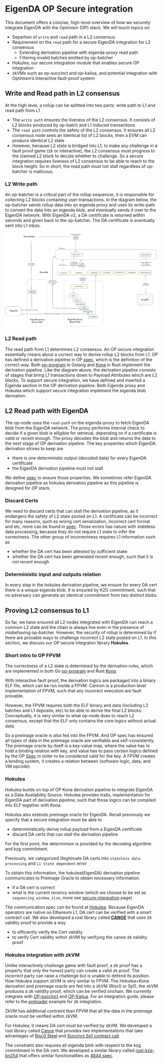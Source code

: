 # EigenDA OP Secure integration

This document offers a concise, high-level overview of how we securely integrate EigenDA with the Optimism (OP) stack. We will touch topics on:
- Separtion of `write` and `read` path in a L2 consensus
- Requirement on the `read` path for a secure EigenDA integration for L2 consensus
  - Extending derivation pipeline with eigenda-proxy read path
  - Filtering invalid batches emitted by op-batcher
- Hokulea, our secure integration module that enables secure OP integration
- zkVMs such as op-succinct and op-kailua, and potential integration with Optimism’s interactive fault-proof system

## Write and Read path in L2 consensus

At the high level, a rollup can be splitted into two parts: write path to L1 and read path from L1

- The `write path` ensures the liveness of the L2 consensus. It consists of L2 blocks produced by op-batch and L1 induced transactions.
- The `read path` controls the safety of the L2 consensus. It ensures all L2 consensus node sees an identical list of L2 blocks, then a EVM can produce identical L2 state
- However, because L2 state is bridged into L1, to make any challenge in a fault proof game (zk or interactive), the L2 consensus must progress to the claimed L2 block to decide whether to challenge. So a secure integration requires liveness of L2 consensus to be able to reach to the block height. So in short, the read path must not stall regardless of op-batcher is maliicous.

### L2 Write path
An op-batcher is a critical part of the rollup sequencer, it is responsible for collecting L2 blocks containing user-transactions. In the diagram below,
the op-batcher sends rollup data into an eigenda proxy and uses its write-path to convert the data into an eigenda blob, and eventually sends it over to the EigenDA network. With EigenDA v2, a DA certificate is returned within seconds and given back to the op-batcher. The DA certificate is eventually sent into L1 inbox.

![](../../assets/integration/op-integration-normal.png)

### L2 Read path

The read path from L1 determines L2 consensus. An OP secure integration essentially means about a correct way to derive
rollup L2 blocks from L1. OP has defined a derivation pipeline in OP [spec](https://specs.optimism.io/protocol/derivation.html#l2-chain-derivation-pipeline), which is the definition of the correct way. 
Both [op-program](https://github.com/ethereum-optimism/optimism/tree/develop/op-program) in Golang and [Kona](https://github.com/op-rs/kona/tree/main)
in Rust implement the derivation pipeline. Like the diagram above, the derivation pipeline consists of stages that bring L1 transactions down to Payload Attributes which are L2 blocks.
To support secure integration, we have defined and inserted a Eigenda section in the OP derivation pipeline.
Both Eigenda proxy and Hokulea which support secure integration implement the eigenda blob derivation.

## L2 Read path with EigenDA

The op-node uses the `read-path` on the eigenda-proxy to fetch EigenDA blob from the EigenDA network. The proxy performs internal check to decide
if a given blob is elligible for retrieval, depending on if a certificate is valid or recent enough. The proxy decodes the blob and returns the data
to the next stage of OP derivation pipeline. The key properties which EigenDA derivation strives to keep are

- there is one deterministic output (decoded data) for every EigenDA certificate
- the EigenDA derivation pipeline must not stall

We define [spec](https://github.com/Layr-Labs/hokulea/tree/master/docs) to ensure those properties. We sometimes refer EigenDA derivation pipeline
as hokulea derivation pipeline as this pipeline is designed for OP stack.

### Discard Certs

We need to discard certs that can stall the derivation pipeline, as it endangers the safety of L2 state posted on L1.
A certificate can be incorrect for many reasons, such as wrong cert serialization, incorrect cert format and etc, more can be found in [spec](https://github.com/Layr-Labs/hokulea/tree/master/docs). Those errors has nature with stateless data processing, because they do not require L1
state to infer the correctness.
The other group of incorrectness requires L1 information such as
- whether the DA cert has been attested by sufficient stake
- whether the DA cert has been generated recent enough, such that it is not recent enough

### Deterministic input and outputs relation

In every step in the hokulea derivation pipeline, we ensure for every DA cert there is a unique eigenda blob. It is ensured
by KZG commitment, such that no adversary can generate an identical commitment from two distinct blobs.

## Proving L2 consensus to L1

So far, we have ensured all L2 nodes integrated with EigenDA can reach a common L2 state and the chain is always live even in the presence of
misbehaving op-batcher.
However, the security of rollup is determined by if there are provable ways to challenge incorrect L2 state posted on L1.
In this section, we discuss our OP secure integraton library **Hokulea**.

### Short intro to OP FPVM

The correctness of a L2 state is determined by the derivation rules, which are implemented in both Go [op-program](https://github.com/ethereum-optimism/optimism/tree/develop/op-program) and Rust [Kona](https://github.com/op-rs/kona/tree/main).

With interactive fault proof, the derivation logics are packaged into a binary ELF file, which can be run inside a FPVM. Cannon is a production
level implementation of FPVM, such that any incorrect execution are fault provable.

However, the FPVM requires both the ELF binary and data (including L2 batches and L1 deposits, etc) to be able to derive the final L2 blocks.
Conceptually, it is very similar to what op-node does to reach L2 consensus, except that the ELF only contains the core logics without actual data.

So a preimage oracle is also fed into the FPVM. And OP spec has ensured all types of data in the preimage oracle are verifiable and
self-consistently. 
The preimage oracle by itself is a key-value map, where the value has to hold a binding relation with key, and value has to pass certain logics
defined by the OP [Spec](https://specs.optimism.io/fault-proof/index.html#pre-image-oracle) in order to be considered valid for the key.
A FPVM creates a binding system, it creates a relation between (software logic, data, and VM opcode).

### Hokulea

Hokulea builds on top of OP Kona derivation pipeline to integrate EigenDA as a Data Availability Source. Hokulea provides traits, implementation
for EigenDA part of derivation pipeline, such that those logics can be compiled into ELF together with Kona.

Hokulea also extends preimage oracle for EigenDA. Recall previously we specify that a secure integration must be able to
- deterministically derive rollup payload from a EigenDA certificate
- discard DA certs that can stall the derivation pipeline

For the first point, the determinism is provided by the decoding algorithm and kzg commitment.

Previously, we categorized illegitimate DA certs into `stateless data processing` and `L1 state dependent` error

To obtain this information, the hokulea(EigenDA) derivation pipeline communicates to Preimage Oracle to obtain necessary information.
- if a DA cert is correct
- what is the current recency window (which we choose to be set as `sequencing_window_size`, more see [secure-integration](./6-secure-integration.md) page)

The communication spec can be found at [Hokulea](https://github.com/Layr-Labs/hokulea/tree/master/docs). Because EigenDA operators are native
on Ethereum L1, DA cert can be verified with a smart contract call.
We also developed a rust library called [**CANOE**](https://github.com/Layr-Labs/hokulea/tree/master/canoe#1protocol-overview) that uses zk validity proof to provide a way 
- to efficiently verify the Cert validity
- to verify Cert validity within zkVM by verifying the canoe zk validity proof

### Hokulea integration with zkVM

Unlike interactively challenge game with fault proof, a zk proof has a property that only the honest party can create a valid zk proof.
The incorrect party can raise a challenge but is unable to defend its position.
How Hokulea support zkVM is very similar to FPVM.
The Hokulea+Kona derivation and preimage oracle are fed into a zkVM (Risc0 or Sp1), the zkVM produces a zk validity proof, which can be
verified onchain.
We currently integrate with [OP-succinct](https://github.com/succinctlabs/op-succinct) and [OP-Kailua](https://github.com/risc0/kailua).
For an integration guide, please refer to the [preloader](https://github.com/Layr-Labs/hokulea/tree/master/example/preloader) example for zk integration.

ZkVM has additional contraint than FPVM that all the data in the preimage oracle must be verified within zkVM.

For Hokulea, it means DA cert must be verified by zkVM. We developed a rust library called [Canoe](https://github.com/Layr-Labs/hokulea/tree/master/canoe#1protocol-overview) that provides two implementations that take advantages of [Risc0 Steel](https://risczero.com/steel) and 
[Succinct Sp1 contract call](https://github.com/succinctlabs/sp1-contract-call).

The constraint also requires all eigenda blob with respect to the kzg commitment in the DA cert. We developed a similar library called
[rust-kzg-bn254](https://github.com/Layr-Labs/rust-kzg-bn254) that offers similar functionalities as [4844 spec](https://github.com/ethereum/consensus-specs/blob/86fb82b221474cc89387fa6436806507b3849d88/specs/deneb/polynomial-commitments.md).